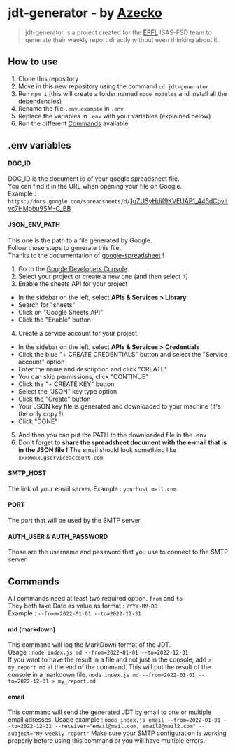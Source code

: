 # jdt-generator - by [Azecko](https://github.com/Azecko)
> jdt-generator is a project created for the [EPFL](https://epfl.ch) ISAS-FSD
> team to generate their weekly report directly without even thinking about it.
## How to use
1. Clone this repository
1. Move in this new repository using the command `cd jdt-generator`
1. Run `npm i` (this will create a folder named `node_modules` and install all
the dependencies)
1. Rename the file `.env.example` in `.env`
1. Replace the variables in `.env` with your variables (explained below)
1. Run the different [Commands](#Commands) available

## .env variables

#### DOC_ID

DOC_ID is the document id of your google spreadsheet file.  
You can find it in the URL when opening your file on Google.  
Example : `https://docs.google.com/spreadsheets/d/`<u>1gZUSyHdif9KVEUAP1_445dCbyitvc7HMpbu9SM-C_BB</u>

#### JSON_ENV_PATH

This one is the path to a file generated by Google.  
Follow those steps to generate this file.  
Thanks to the documentation of [google-spreadsheet](https://theoephraim.github.io/node-google-spreadsheet/#/) !
1. Go to the [Google Developers Console](https://console.cloud.google.com/apis/dashboard)
2. Select your project or create a new one (and then select it)
3. Enable the sheets API for your project
  * In the sidebar on the left, select **APIs & Services > Library**
  * Search for "sheets"
  * Click on "Google Sheets API"
  * Click the "Enable" button
4. Create a service account for your project
  * In the sidebar on the left, select **APIs & Services > Credentials**
  * Click the blue "+ CREATE CREDENTIALS" button and select the "Service account" option
  * Enter the name and description and click "CREATE"
  * You can skip permissions, click "CONTINUE"
  * Click the "+ CREATE KEY" button
  * Select the "JSON" key type option
  * Click the "Create" button
  * Your JSON key file is generated and downloaded to your machine (it's the only copy !)
  * Click "DONE"
5. And then you can put the PATH to the downloaded file in the .env
6. Don't forget to **share the spreadsheet document with the e-mail that is in the JSON file !**
   The email should look something like `xxx@xxx.gserviceaccount.com`

#### SMTP_HOST

The link of your email server. Example : `yourhost.mail.com`

#### PORT

The port that will be used by the SMTP server.

#### AUTH_USER & AUTH_PASSWORD

Those are the username and password that you use to connect to the SMTP server.

## Commands
All commands need at least two required option. `from` and `to`  
They both take Date as value as format : `YYYY-MM-DD`  
Example : `--from=2022-01-01 --to=2022-12-31`

#### md (markdown)

This command will log the MarkDown format of the JDT.  
Usage : `node index.js md --from=2022-01-01 --to=2022-12-31`  
If you want to have the result in a file and not just in the console, add `> my_report.md` at the end of the command. This will put the result of the console in a markdown file. `node index.js md --from=2022-01-01 --to=2022-12-31 > my_report.md`

#### email

This command will send the generated JDT by email to one or multiple email adresses. 
Usage example : `node index.js email --from=2022-01-01 --to=2022-12-31 --receiver="email@mail.com, email2@mail2.com" --subject="My weekly report"`
Make sure your SMTP configuration is working properly before using this command or you will have multiple errors.